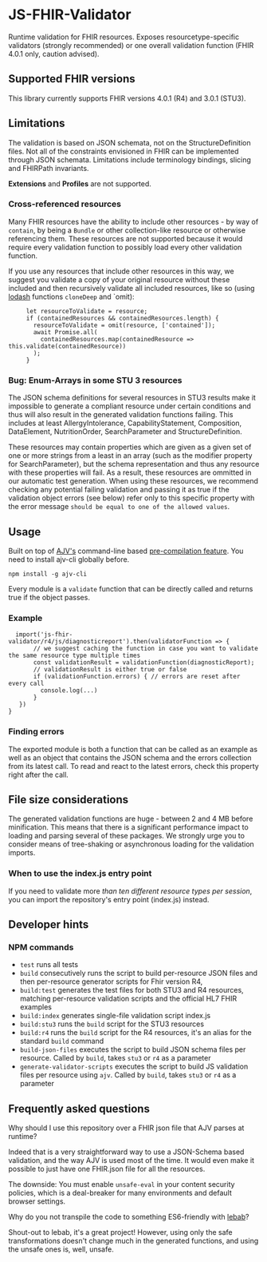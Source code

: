 # JS-FHIR-Validator

Runtime validation for FHIR resources. Exposes resourcetype-specific validators (strongly recommended) or one overall validation function (FHIR 4.0.1 only, caution advised).

## Supported FHIR versions

This library currently supports FHIR versions 4.0.1 (R4) and 3.0.1 (STU3).

## Limitations

The validation is based on JSON schemata, not on the StructureDefinition files. Not all of the constraints envisioned in FHIR can be implemented through JSON schemata. Limitations include terminology bindings, slicing and FHIRPath invariants.

**Extensions** and **Profiles** are not supported.

### Cross-referenced resources

Many FHIR resources have the ability to include other resources - by way of `contain`, by being a `Bundle` or other collection-like resource or otherwise referencing them. These resources are not supported because it would require every validation function to possibly load every other validation function.

If you use any resources that include other resources in this way, we suggest you validate a copy of your original resource without these included and then recursively validate all included resources, like so (using [lodash](https://lodash.com/docs/4.17.15) functions `cloneDeep` and `omit):

``` const containedResources = cloneDeep(resource.contained);
     let resourceToValidate = resource;
     if (containedResources && containedResources.length) {
       resourceToValidate = omit(resource, ['contained']);
       await Promise.all(
         containedResources.map(containedResource => this.validate(containedResource))
       );
     }
```

### Bug: Enum-Arrays in some STU 3 resources

The JSON schema definitions for several resources in STU3 results make it impossible to generate a compliant resource under certain conditions and thus will also result in the generated validation functions failing. This includes at least AllergyIntolerance, CapabilityStatement, Composition, DataElement, NutritionOrder, SearchParameter and StructureDefinition.

These resources may contain properties which are given as a given set of one or more strings from a least in an array (such as the modifier property for SearchParameter), but the schema representation and thus any resource with these properties will fail. As a result, these resources are ommitted in our automatic test generation. When using these resources, we recommend checking any potential failing validation and passing it as true if the validation object errors (see below) refer only to this specific property with the error message `should be equal to one of the allowed values`.   

## Usage

Built on top of [AJV's](https://ajv.js.org/) command-line based [pre-compilation feature](https://github.com/ajv-validator/ajv-cli#compile-schemas). You need to install ajv-cli globally before. 

`npm install -g ajv-cli`
 
Every module is a `validate` function that can be directly called and returns true if the object passes.

### Example

```validateUserSuppliedDiagnosticReport(diagnosticReport) => {
  import('js-fhir-validator/r4/js/diagnosticreport').then(validatorFunction => {
       // we suggest caching the function in case you want to validate the same resource type multiple times
       const validationResult = validationFunction(diagnosticReport);
       // validationResult is either true or false
       if (validationFunction.errors) { // errors are reset after every call
         console.log(...)
       }
   })
}
```

### Finding errors
The exported module is both a function that can be called as an example as well as an object that contains the JSON schema and the errors collection from its latest call. To read and react to the latest errors, check this property right after the call.

## File size considerations
The generated validation functions are huge - between 2 and 4 MB before minification. This means that there is a significant performance impact to loading and parsing several of these packages. We strongly urge you to consider means of tree-shaking or asynchronous loading for the validation imports.

###  When to use the index.js entry point

If you need to validate more _than ten different resource types per session_, you can import the repository's entry point (index.js) instead.

## Developer hints

### NPM commands

- `test` runs all tests
- `build` consecutively runs the script to build per-resource JSON files and then per-resource generator scripts for Fhir version R4,
- `build:test` generates the test files for both STU3 and R4 resources, matching per-resource validation scripts and the official HL7 FHIR examples
- `build:index` generates single-file validation script index.js
- `build:stu3` runs the `build` script for the STU3 resources
- `build:r4` runs the `build` script for the R4 resources, it's an alias for the standard `build` command
- `build-json-files` executes the script to build JSON schema files per resource. Called by `build`, takes `stu3` or `r4` as a parameter
- `generate-validator-scripts` executes the script to build JS validation files per resource using `ajv`. Called by `build`, takes `stu3` or `r4` as a parameter

## Frequently asked questions

Why should I use this repository over a FHIR json file that AJV parses at runtime?

Indeed that is a very straightforward way to use a JSON-Schema based validation, and the way AJV is used most of the time. It would even make it possible to just have one FHIR.json file for all the resources.

The downside: You must enable `unsafe-eval` in your content security policies, which is a deal-breaker for many environments and default browser settings.

Why do you not transpile the code to something ES6-friendly with [lebab](https://github.com/lebab/lebab)?

Shout-out to lebab, it's a great project! However, using only the safe transformations doesn't change much in the generated functions, and using the unsafe ones is, well, unsafe.
